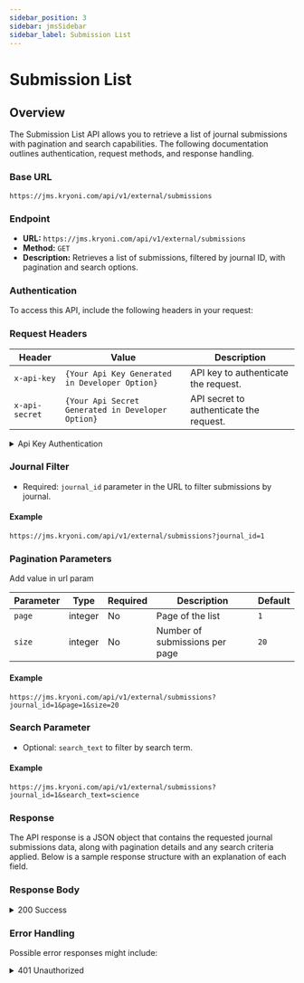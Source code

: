 ```yaml
---
sidebar_position: 3
sidebar: jmsSidebar
sidebar_label: Submission List
---
```

# Submission List

## Overview

The Submission List API allows you to retrieve a list of journal submissions with pagination and search capabilities. The following documentation outlines authentication, request methods, and response handling.

### Base URL

```plaintext
https://jms.kryoni.com/api/v1/external/submissions
```

### Endpoint

- **URL:** `https://jms.kryoni.com/api/v1/external/submissions`
- **Method:** `GET`
- **Description:** Retrieves a list of submissions, filtered by journal ID, with pagination and search options.

### Authentication

To access this API, include the following headers in your request:

### Request Headers

| Header         | Value                                             | Description                             |
| -------------- | ------------------------------------------------- | --------------------------------------- |
| `x-api-key`    | `{Your Api Key Generated in Developer Option}`    | API key to authenticate the request.    |
| `x-api-secret` | `{Your Api Secret Generated in Developer Option}` | API secret to authenticate the request. |

<details className="response-success">
  <summary>Api Key Authentication</summary>

```javascript
{
  "api_key": "string",
  "api_secret": "string"
}
```

</details>

### Journal Filter

- Required: `journal_id` parameter in the URL to filter submissions by journal.

#### Example

```plaintext
https://jms.kryoni.com/api/v1/external/submissions?journal_id=1
```

### Pagination Parameters

Add value in url param

| Parameter | Type    | Required | Description                    | Default |
| --------- | ------- | -------- | ------------------------------ | ------- |
| `page`    | integer | No       | Page of the list               | `1`     |
| `size`    | integer | No       | Number of submissions per page | `20`    |

#### Example

```plaintext
https://jms.kryoni.com/api/v1/external/submissions?journal_id=1&page=1&size=20
```

### Search Parameter

- Optional: `search_text` to filter by search term.

#### Example

```plaintext
https://jms.kryoni.com/api/v1/external/submissions?journal_id=1&search_text=science
```

### Response

The API response is a JSON object that contains the requested journal submissions data, along with pagination details and any search criteria applied. Below is a sample response structure with an explanation of each field.

### Response Body

<details className="response-success">
  <summary>200 Success</summary>
  <div className="custom-response">
  The response schema is returned in JSON format with details on the requested journals, pagination, and any applied search filters.
   <details>
    <summary>Response Schema: `application/json`</summary>

| Field              | Type              | Description                                                                                                                          |
| ------------------ | ----------------- | ------------------------------------------------------------------------------------------------------------------------------------ |
| `code`             | integer           | Status code indicating the result of the request. A value of `0` typically indicates a successful request.                           |
| `message`          | string            | Message describing the status of the response, e.g., "success" if the request was processed correctly.                               |
| `submissions`      | array of objects  | List of submissions that match the specified criteria. Each object represents a single submission and includes the following fields: |
| ├─ `id`            | integer           | Unique identifier for the submission.                                                                                                |
| ├─ `title`         | string            | Title of the submission.                                                                                                             |
| ├─ `journal_id`    | integer           | Unique identifier for the journal to which the submission belongs.                                                                   |
| ├─ `journal_title` | string            | Title of the journal associated with the submission.                                                                                 |
| └─ `created_at`    | string (datetime) | Date and time the submission was created, formatted in ISO 8601 (e.g., "2024-08-26T10:58:44.412203Z").                               |
| `page_context`     | object            | Object containing pagination information and search details. It includes the following fields:                                       |
| ├─ `page`          | integer           | Current page number of the response data.                                                                                            |
| ├─ `size`          | integer           | Number of submissions per page as specified in the request parameters.                                                               |
| ├─ `total_count`   | integer           | Total number of submissions that match the query criteria.                                                                           |
| └─ `search_text`   | string            | Search term used, if any, to filter the submissions. This value matches the `search_text` parameter from the request.                |

  </details>

#### Response

    ```javascript
    {
      “code” : 0,
      “message” : “success”,
      “submissions”:[
          {
          “id”:1,
          “title”:”The Global Warning”,
          “journal_id” : 1,
          “journal_title” : “The Journal of Science”,
          “created_at” : ”2024-08-26T10:58:44.412203Z”
          },..
        ],
      “page_context”: {
        “page”: 1,
        “size”: 20,
        “total_count” : 100,
        “search_text”: ”science”
        }
      }
    ```

  </div>
</details>

### Error Handling

Possible error responses might include:

<details className="response-error">
  <summary>401 Unauthorized</summary>
  <div className="custom-response">
   <details>
    <summary>Response Schema: `application/json`</summary>
| Field             | Type               | Description                                                                                                                                        |
|-------------------|--------------------|----------------------------------------------------------------------------------------------------------------------------------------------------|
| `code`            | integer            | Error code indicating the type of error. Each code corresponds to a specific issue (e.g., `400` for bad request, `401` for unauthorized access).   |
| `message`         | string             | Descriptive error message explaining the issue encountered (e.g., "Invalid API key", "Journal ID required").                                        |
| `errors`          | array of objects   | Additional details on specific errors, if any, that occurred. Each error object contains information about a specific field or parameter issue:    |
| ├─ `field`        | string             | Name of the field or parameter that caused the error.                                                                                              |
| └─ `message`      | string             | Explanation of the error related to the field.                                                                                                      |

  </details>

    **Response**

```javascript
{
  "code": 400,
  "message": "Invalid request parameters.",
  "errors":
    [
      {
        "field": "journal_id",
        "message": "The journal_id parameter is required.",
      },
      { "field": "x-api-key", "message": "Invalid API key provided." },
    ],
}
```

  </div>
</details>
